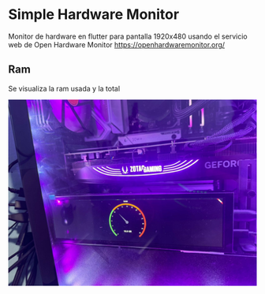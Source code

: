 # Simple Hardware Monitor

Monitor de hardware en flutter para pantalla 1920x480 usando el servicio web de Open Hardware Monitor https://openhardwaremonitor.org/

## Ram

Se visualiza la ram usada y la total

![alt text](screenshots/image.png)